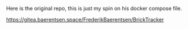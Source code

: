Here is the original repo, this is just my spin on his docker compose file.

https://gitea.baerentsen.space/FrederikBaerentsen/BrickTracker
